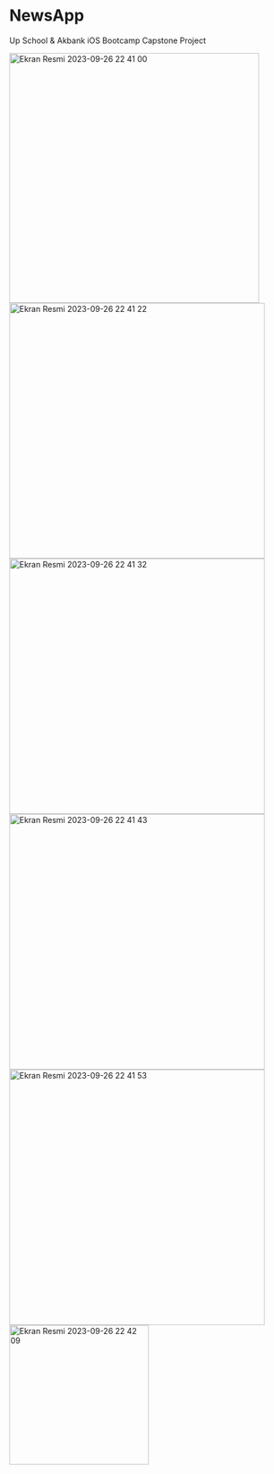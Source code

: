 # NewsApp
Up School &amp; Akbank iOS Bootcamp Capstone Project

<img width="446" alt="Ekran Resmi 2023-09-26 22 41 00" src="https://github.com/Beyzasude/NewsApp/assets/60144528/c3c741e9-173c-4645-bbad-16ddd291999d">


<img width="456" alt="Ekran Resmi 2023-09-26 22 41 22" src="https://github.com/Beyzasude/NewsApp/assets/60144528/1cc54a84-33e3-4356-b895-87917839bb53">


<img width="456" alt="Ekran Resmi 2023-09-26 22 41 32" src="https://github.com/Beyzasude/NewsApp/assets/60144528/a5fad28c-f797-4c89-99ed-5ccc4261ab10">


<img width="456" alt="Ekran Resmi 2023-09-26 22 41 43" src="https://github.com/Beyzasude/NewsApp/assets/60144528/8d29254e-b91d-45ec-b440-84c82c8936ee">


<img width="456" alt="Ekran Resmi 2023-09-26 22 41 53" src="https://github.com/Beyzasude/NewsApp/assets/60144528/20f6e4a5-c97a-4fa0-8d75-c2ce9e2b7043">


<img width="249" alt="Ekran Resmi 2023-09-26 22 42 09" src="https://github.com/Beyzasude/NewsApp/assets/60144528/f6f62200-4a84-4929-9ccf-eff7fb710e1d">
